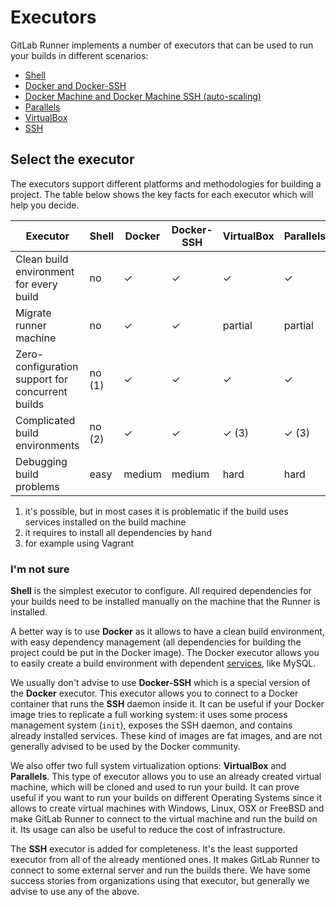 # Executors

GitLab Runner implements a number of executors that can be used to run your
builds in different scenarios:

- [Shell](shell.md)
- [Docker and Docker-SSH](docker.md)
- [Docker Machine and Docker Machine SSH (auto-scaling)](../install/auto-scaling.md)
- [Parallels](parallels.md)
- [VirtualBox](virtualbox.md)
- [SSH](ssh.md)

## Select the executor

The executors support different platforms and methodologies for building a
project. The table below shows the key facts for each executor which will help
you decide.

| Executor                                          | Shell   | Docker | Docker-SSH | VirtualBox | Parallels | SSH  |
|---------------------------------------------------|---------|--------|------------|------------|-----------|------|
| Clean build environment for every build           | no      | ✓      | ✓          | ✓          | ✓         | no   |
| Migrate runner machine                            | no      | ✓      | ✓          | partial    | partial   | no   |
| Zero-configuration support for concurrent builds  | no (1)  | ✓      | ✓          | ✓          | ✓         | no   |
| Complicated build environments                    | no (2)  | ✓      | ✓          | ✓ (3)      | ✓ (3)     | no   |
| Debugging build problems                          | easy    | medium | medium     | hard       | hard      | easy |

1. it's possible, but in most cases it is problematic if the build uses services
   installed on the build machine
2. it requires to install all dependencies by hand
3. for example using Vagrant

### I'm not sure

**Shell** is the simplest executor to configure. All required dependencies for
your builds need to be installed manually on the machine that the Runner is
installed.

A better way is to use **Docker** as it allows to have a clean build environment,
with easy dependency management (all dependencies for building the project could
be put in the Docker image). The Docker executor allows you to easily create
a build environment with dependent [services], like MySQL.

We usually don't advise to use **Docker-SSH** which is a special version of
the **Docker** executor. This executor allows you to connect to a Docker
container that runs the **SSH** daemon inside it. It can be useful if your
Docker image tries to replicate a full working system: it uses some process
management system (`init`), exposes the SSH daemon, and contains already
installed services. These kind of images are fat images, and are not generally
advised to be used by the Docker community.

We also offer two full system virtualization options: **VirtualBox** and
**Parallels**. This type of executor allows you to use an already created
virtual machine, which will be cloned and used to run your build. It can prove
useful if you want to run your builds on different Operating Systems since it
allows to create virtual machines with Windows, Linux, OSX or FreeBSD and make
GitLab Runner to connect to the virtual machine and run the build on it. Its
usage can also be useful to reduce the cost of infrastructure.

The **SSH** executor is added for completeness. It's the least supported
executor from all of the already mentioned ones. It makes GitLab Runner to
connect to some external server and run the builds there. We have some success
stories from organizations using that executor, but generally we advise to use
any of the above.

[services]: http://doc.gitlab.com/ce/ci/services/README.html
